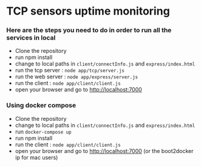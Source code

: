 # TCP sensors uptime monitoring

### Here are the steps you need to do in order to run all the services in local

- Clone the repository
- run npm install
- change to local paths in `client/connectInfo.js` and `express/index.html`
- run the tcp server : `node app/tcp/server.js`
- run the web server : `node app/express/server.js`
- run the client : `node app/client/client.js`
- open your browser and go to [http://localhost:7000](http://localhost:7000)

### Using docker compose

- Clone the repository
- change to local paths in `client/connectInfo.js` and `express/index.html`
- run `docker-compose up`
- run npm install
- run the client : `node app/client/client.js`
- open your browser and go to [http://localhost:7000](http://localhost:7000) (or the boot2docker ip for mac users)